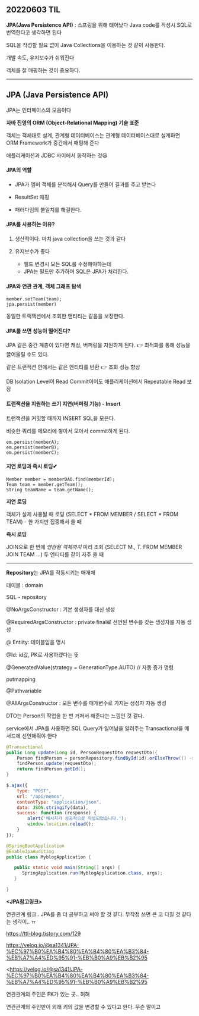 ## 20220603 TIL

**JPA(Java Persistence API)** : 스프링을 위해 태어났다 Java code를 작성시 SQL로 번역한다고 생각하면 된다

SQL을 작성할 필요 없이 Java Collections을 이용하는 것 같이 사용한다.

개발 속도, 유지보수가 쉬워진다

객체를 잘 매핑하는 것이 중요하다.

----------



## JPA (Java Persistence API)

JPA는 인터페이스의 모음이다

**자바 진영의 ORM (Object-Relational Mapping) 기술 표준**

객체는 객체대로 설계, 관계형 데이터베이스는 관계형 데이터베이스대로 설계하면 ORM Framework가 중간에서 매핑해 준다

애플리케이션과 JDBC 사이에서 동작하는 것😃



#### JPA의 역할

- JPA가 멤버 객체를 분석해서 Query를 만들어 결과를 주고 받는다

- ResultSet 매핑

- 패러다임의 불일치를 해결한다.



#### JPA를 사용하는 이유?

1. 생산적이다. 마치 java collection을 쓰는 것과 같다

2. 유지보수가 좋다
   - 필드 변경시 모든 SQL를 수정해야하는데
   - JPA는 필드만 추가하며 SQL은 JPA가 처리한다.



#### JPA와 연관 관계, 객체 그래프 탐색

```
member.setTeam(team);
jpa.persist(member)
```

동일한 트랙잭션에서 조회한 앤티티는 같음을 보장한다.



#### JPA를 쓰면 성능이 떨어진다?

JPA 같은 중간 계층이 있다면 캐싱, 버퍼링을 지원하게 된다. 👉 최적화를 통해 성능을 끌어올릴 수도 있다.

같은 트랜잭션 안에서는 같은 앤티티를 반환 👉 조회 성능 향상

DB Isolation Level이 Read Commit이어도 애플리케이션에서 Repeatable Read 보장



#### 트랜잭션을 지원하는 쓰기 지연(버퍼링 기능) - Insert

트랜잭션을 커밋할 때까지 INSERT SQL을 모은다.

비슷한 쿼리를 메모리에 쌓아서 모아서 commit하게 된다. 

```
em.persist(memberA);
em.persist(memberB);
em.persist(memberC);
```





#### 지연 로딩과 즉시 로딩✔

```
Member member = memberDAO.find(memberId);
Team team = member.getTeam();
String teamName = team.getName();
```



**지연 로딩** 

객체가 실제 사용될 때 로딩 (SELECT * FROM MEMBER / SELECT * FROM TEAM) - 한 가지만 집중해서 쓸 때



**즉시 로딩** 

JOIN으로 한 번에 *연관된 객체까지* 미리 조회 (SELECT M.*, T.* FROM MEMBER JOIN TEAM ...) 두 엔티티를 같이 자주 쓸 때

----------



**Repository**는 JPA를 작동시키는 매개체

테이블 : domain

SQL - repository



@NoArgsConstructor : 기본 생성자를 대신 생성

@RequiredArgsConstructor : private final로 선언된 변수를 갖는 생성자를 자동 생성

@ Entiity: 테이블임을 명시

@Id: id값, PK로 사용하겠다는 뜻

@GeneratedValue(strategy = GenerationType.AUTO) // 자동 증가 명령



putmapping

@Pathvariable



@AllArgsConstructor : 모든 변수를 매개변수로 가지는 생성자 자동 생성



DTO는 Person의 작업을 한 번 거쳐서 해준다는 느낌인 것 같다.





service에서 JPA를 사용하면 SQL Query가 일어남을 알려주는 Transactional을 메서드에 선언해줘야 한다

```java
@Transactional
public Long update(Long id, PersonRequestDto requestDto){
    Person findPerson = personRepository.findById(id).orElseThrow(() -> new IllegalArgumentException("해당 아이디를 가진 사람이 존재하지 않습니다"));
    findPerson.update(requestDto);
    return findPerson.getId();
}
```





```javascript
$.ajax({
    type: "POST",
    url: "/api/memos",
    contentType: "application/json",
    data: JSON.stringify(data),
    success: function (response) {
        alert('메시지가 성공적으로 작성되었습니다.');
        window.location.reload();
    }
});
```





```java
@SpringBootApplication
@EnableJpaAuditing
public class MyblogApplication {

   public static void main(String[] args) {
      SpringApplication.run(MyblogApplication.class, args);
   }

}
```



**<JPA참고링크>**

연관관계 링크.. JPA를 좀 더 공부하고 써야 할 것 같다. 무작정 쓰면 큰 코 다칠 것 같다는 생각이.. ㅠ

<https://ttl-blog.tistory.com/129>

<https://velog.io/@sa1341/JPA-%EC%97%B0%EA%B4%80%EA%B4%80%EA%B3%84-%EB%A7%A4%ED%95%91-%EB%B0%A9%EB%B2%95>

<https://velog.io/@sa1341/JPA-%EC%97%B0%EA%B4%80%EA%B4%80%EA%B3%84-%EB%A7%A4%ED%95%91-%EB%B0%A9%EB%B2%95



연관관계의 주인은 FK가 있는 곳.. 허허

연관관계의 주인만이 외래 키의 값을 변경할 수 있다고 한다. 무슨 말이고

